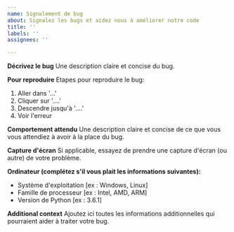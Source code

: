 ```yaml
---
name: Signalement de bug
about: Signalez les bugs et aidez nous à améliorer notre code
title: ''
labels: ''
assignees: ''

---
```


__Décrivez le bug__
Une description claire et concise du bug.

__Pour reproduire__
Etapes pour reproduire le bug:
1. Aller dans '...'
2. Cliquer sur '....'
3. Descendre jusqu'à '....'
4. Voir l'erreur

__Comportement attendu__
Une description claire et concise de ce que vous vous attendiez à avoir à la place du bug.

__Capture d'écran__
Si applicable, essayez de prendre une capture d'écran (ou autre) de votre problème.

__Ordinateur (complétez s'il vous plait les informations suivantes):__
 - Système d'exploitation [ex : Windows, Linux]
 - Famille de processeur [ex : Intel, AMD, ARM]
 - Version de Python [ex : 3.6.1]

__Additional context__
Ajoutez ici toutes les informations additionnelles qui pourraient aider à traiter votre bug.
